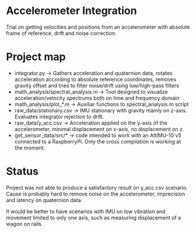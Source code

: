 # Accelerometer Integration
Trial on getting velocities and positions from an accelerometer with absolute frame of reference, drift and noise correction.

# Project map
* integrator.py -> Gathers acceleration and quaternion data, rotates acceleration according to absolute reference coordinates, 
removes gravity offset and tries to filter noise/drift using low/high-pass filters
* math_analysis/spectral_analysis.m -> Tool designed to visualize acceleration/velocity spectrums both on time and frequency domain
* math_analysis/plot_*.m -> Auxiliar functions to spectral_analysis.m script
* raw_data/stationary.csv -> IMU stationary with gravity mainly on z-axis. Evaluates integrator rejection to drift.
* raw_data/y_acc.csv -> Acceleration applied on the y-axis of the accelerometer, minimal displacement on x-axis, no displacement on z.
* get_sensor_data/src/* -> code intended to work with an AltIMU-10 v5 connected to a RaspberryPi. Only the cross compilation is working at the moment.  

# Status
Project was not able to produce a satisfactory result on y_acc.csv scenario. Cause is probably hard to remove noise 
on the accelerometer, imprecision and latency on quaternion data.

It would be better to have scenarios with IMU on low vibration and movement limited to only one axis, such as measuring
displacement of a wagon on rails.
